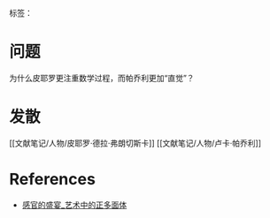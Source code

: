 标签：
# 问题
为什么皮耶罗更注重数学过程，而帕乔利更加“直觉”？
# 发散
[[文献笔记/人物/皮耶罗·德拉·弗朗切斯卡]]
[[文献笔记/人物/卢卡·帕乔利]]

# References
- [感官的盛宴_艺术中的正多面体](http://git.lovelystrange.com/conote/notes/src/master/%E6%84%9F%E5%AE%98%E7%9A%84%E7%9B%9B%E5%AE%B4_%E8%89%BA%E6%9C%AF%E4%B8%AD%E7%9A%84%E6%AD%A3%E5%A4%9A%E9%9D%A2%E4%BD%93.md)
